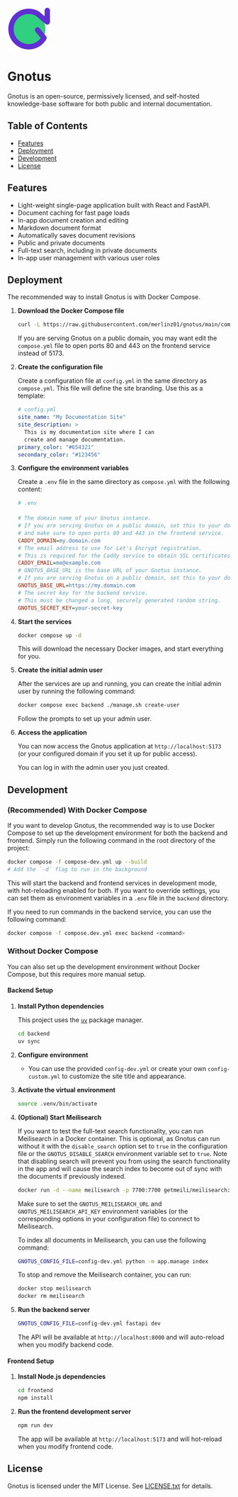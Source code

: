![logo](/backend/icon.svg)

# Gnotus

Gnotus is an open-source, permissively licensed, and self-hosted knowledge-base software
for both public and internal documentation.

## Table of Contents

- [Features](#features)
- [Deployment](#deployment)
- [Development](#development)
- [License](#license)

## Features

- Light-weight single-page application built with React and FastAPI.
- Document caching for fast page loads
- In-app document creation and editing
- Markdown document format
- Automatically saves document revisions
- Public and private documents
- Full-text search, including in private documents
- In-app user management with various user roles

## Deployment

The recommended way to install Gnotus is with Docker Compose.

1. **Download the Docker Compose file**

   ```bash
   curl -L https://raw.githubusercontent.com/merlinz01/gnotus/main/compose.yml -o compose.yml
   ```

   If you are serving Gnotus on a public domain, you may want edit the `compose.yml` file to open ports 80 and 443 on the frontend service instead of 5173.

1. **Create the configuration file**

   Create a configuration file at `config.yml` in the same directory as `compose.yml`. This file will define the site branding.
   Use this as a template:

   ```yaml
   # config.yml
   site_name: "My Documentation Site"
   site_description: >
     This is my documentation site where I can
     create and manage documentation.
   primary_color: "#654321"
   secondary_color: "#123456"
   ```

1. **Configure the environment variables**

   Create a `.env` file in the same directory as `compose.yml` with the following content:

   ```ini
   # .env

   # The domain name of your Gnotus instance.
   # If you are serving Gnotus on a public domain, set this to your domain name
   # and make sure to open ports 80 and 443 in the frontend service.
   CADDY_DOMAIN=my.domain.com
   # The email address to use for Let's Encrypt registration.
   # This is required for the Caddy service to obtain SSL certificates.
   CADDY_EMAIL=me@example.com
   # GNOTUS_BASE_URL is the base URL of your Gnotus instance.
   # If you are serving Gnotus on a public domain, set this to your domain name.
   GNOTUS_BASE_URL=https://my.domain.com
   # The secret key for the backend service.
   # This must be changed a long, securely generated random string.
   GNOTUS_SECRET_KEY=your-secret-key
   ```

1. **Start the services**

   ```bash
   docker compose up -d
   ```

   This will download the necessary Docker images, and start everything for you.

1. **Create the initial admin user**

   After the services are up and running, you can create the initial admin user by running the following command:

   ```bash
   docker compose exec backend ./manage.sh create-user
   ```

   Follow the prompts to set up your admin user.

1. **Access the application**

   You can now access the Gnotus application at `http://localhost:5173` (or your configured domain if you set it up for public access).

   You can log in with the admin user you just created.

## Development

### (Recommended) With Docker Compose

If you want to develop Gnotus, the recommended way is to use Docker Compose to set up the development environment for both the backend and frontend.
Simply run the following command in the root directory of the project:

```bash
docker compose -f compose-dev.yml up --build
# Add the `-d` flag to run in the background
```

This will start the backend and frontend services in development mode, with hot-reloading enabled for both.
If you want to override settings, you can set them as environment variables in a `.env` file in the `backend` directory.

If you need to run commands in the backend service, you can use the following command:

```bash
docker compose -f compose.dev.yml exec backend <command>
```

### Without Docker Compose

You can also set up the development environment without Docker Compose, but this requires more manual setup.

#### Backend Setup

1. **Install Python dependencies**

   This project uses the [`uv`](https://docs.astral.sh/uv) package manager.

   ```bash
   cd backend
   uv sync
   ```

1. **Configure environment**

   - You can use the provided `config-dev.yml` or create your own `config-custom.yml` to customize the site title and appearance.

1. **Activate the virtual environment**

   ```bash
   source .venv/bin/activate
   ```

1. **(Optional) Start Meilisearch**

   If you want to test the full-text search functionality, you can run Meilisearch in a Docker container. This is optional, as Gnotus can run without it with the `disable_search` option set to `true` in the configuration file or the `GNOTUS_DISABLE_SEARCH` environment variable set to `true`.
   Note that disabling search will prevent you from using the search functionality in the app
   and will cause the search index to become out of sync with the documents if previously indexed.

   ```bash
   docker run -d --name meilisearch -p 7700:7700 getmeili/meilisearch:v1.15
   ```

   Make sure to set the `GNOTUS_MEILISEARCH_URL` and `GNOTUS_MEILISEARCH_API_KEY` environment variables (or the corresponding options in your configuration file) to connect to Meilisearch.

   To index all documents in Meilisearch, you can use the following command:

   ```bash
   GNOTUS_CONFIG_FILE=config-dev.yml python -m app.manage index
   ```

   To stop and remove the Meilisearch container, you can run:

   ```bash
   docker stop meilisearch
   docker rm meilisearch
   ```

1. **Run the backend server**
   ```bash
   GNOTUS_CONFIG_FILE=config-dev.yml fastapi dev
   ```
   The API will be available at `http://localhost:8000` and will auto-reload when you modify backend code.

#### Frontend Setup

1. **Install Node.js dependencies**

   ```bash
   cd frontend
   npm install
   ```

2. **Run the frontend development server**
   ```bash
   npm run dev
   ```
   The app will be available at `http://localhost:5173` and will hot-reload when you modify frontend code.

## License

Gnotus is licensed under the MIT License.
See [LICENSE.txt](LICENSE.txt) for details.

